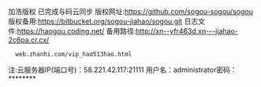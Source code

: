 加浩版权
已完成与码云同步
版权网址:https://github.com/sogou-sogou/sogou
版权备用:https://bitbucket.org/sogou-jiahao/sogou.git
日志文件:https://haogou.coding.net/
备用路径:http://xn--yfr463d.xn---jiahao-2c6pa.cr.cx/   
       
       
      web.zhanhi.com/vip_hao513hao.html
注:云服务器IP(端口号)：58.221.42.117:21111
用户名：administrator密码：********
